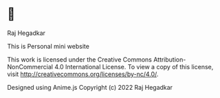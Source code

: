 # 👋
 Raj Hegadkar
 
 This is 
 Personal mini website

 This work is licensed under the Creative Commons Attribution-NonCommercial 4.0 International License. To view a copy of this license, visit http://creativecommons.org/licenses/by-nc/4.0/.

 Designed using Anime.js
 Copyright (c) 2022 Raj Hegadkar